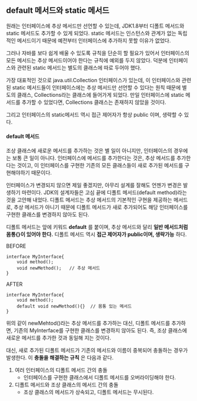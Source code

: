 ## default 메서드와 static 메서드

원래는 인터페이스에 추상 메서드만 선언할 수 있는데, JDK1.8부터 디폴트 메서드와 static 메서드도 추가할 수 있게 되었다. static 메서드는 인스턴스와 관계가 없는 독립적인 메서드이기 때문에 예전부터 인터페이스에 추가하지 못할 이유가 없었다.

 그러나 자바를 보다 쉽게 배울 수 있도록 규칙을 단순히 할 필요가 있어서 인터페이스의 모든 메서드는 추상 메서드이어야 한다는 규칙에 예외를 두지 않았다. 덕분에 인터페이스와 관련된 static 메서드는 별도의 클래스에 따로 두어야 했다.

 가장 대표적인 것으로 java.util.Collection 인터페이스가 있는데, 이 인터페이스와 관련된 static 메서드들이 인터페이스에는 추상 메서드만 선언할 수 있다는 원칙 때문에 별도의 클래스, Collections라는 클래스에 들어가게 되었다. 만일 인터페이스에 static 메서드를 추가할 수 있었다면, Collections 클래스는 존재하지 않았을 것이다.

 그리고 인터페이스의 static메서드 역시 접근 제어자가 항상 public 이며, 생략할 수 있다.

#### default 메서드
조상 클래스에 새로운 메서드를 추가하는 것은 별 일이 아니지만, 인터페이스의 경우에는 보통 큰 일이 아니다. 인터페이스에 메서드를 추가한다는 것은, 추상 메서드를 추가한다는 것이고, 이 인터페이스를 구현한 기존의 모든 클래스들이 새로 추가된 메서드를 구현해야하기 때문이다.

 인터페이스가 변경되지 않으면 제일 좋겠지만, 아무리 설계를 잘해도 언젠가 변경은 발생하기 마련이다. JDK의 설계자들은 고심 끝에 디폴트 메서드(default method)라는 것을 고안해 내었다. 디폴트 메서드는 추상 메서드의 기본적인 구현을 제공하는 메서드로, 추상 메서드가 아니기 때문에 디폴트 메서드가 새로 추가되어도 해당 인터페이스를 구현한 클래스를 변경하지 않아도 된다.

 디폴트 메서드는 앞에 키워드 **default** 를 붙이며, 추상 메서드와 달리 **일반 메서드처럼 몸통{}이 있어야 한다.** 디폴트 메서드 역시 **접근 제어자가 public이며, 생략가능** 하다.


BEFORE
```
interface MyInterface{			
	void method();				
	void newMethod(); 	// 추상 메서드 		
}					
```

AFTER
```
interface MyInterface{
	void method();
	default void newMethod(){}	// 몸통 있는 메서드
}
```
위의 같이 newMehtod()라는 추상 메서드를 추가하는 대신, 디폴트 메서드를 추가하면, 기존의 MyInterface를 구현한 클래스를 변경하지 않아도 된다. 즉, 조상 클래스에 새로운 메서드를 추가한 것과 동일해 지는 것이다.

 대신, 새로 추가된 디폴트 메서드가 기존의 메서드와 이름이 중복되어 충돌하는 경우가 발생한다. 이 **충돌을 해결하는 규칙** 은 다음과 같다.

1. 여러 인터페이스의 디폴트 메서드 간의 충돌
	- 인터페이스를 구현한 클래스에서 디폴트 메서드를 오버라이딩해야 한다.
2. 디폴트 메서드와 조상 클래스의 메서드 간의 충돌
	- 조상 클래스의 메서드가 상속되고, 디폴트 메서드는 무시된다.